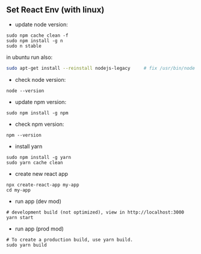 ## Set React Env (with linux) 
* update node version:
```
sudo npm cache clean -f
sudo npm install -g n
sudo n stable
```
in ubuntu run also:
```bash
sudo apt-get install --reinstall nodejs-legacy     # fix /usr/bin/node
```
* check node version:
```
node --version
```
* update npm version:
```
sudo npm install -g npm 
```
* check npm version:
```
npm --version
```
* install yarn
```
sudo npm install -g yarn
sudo yarn cache clean
```
* create new react app
```
npx create-react-app my-app
cd my-app
```
* run app (dev mod)
```
# development build (not optimized), view in http://localhost:3000
yarn start 
```
* run app (prod mod)
```
# To create a production build, use yarn build.
sudo yarn build
```







